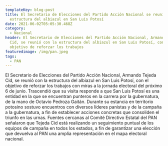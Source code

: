 ```yaml
---
templateKey: blog-post
title: El Secretario de Elecciones del Partido Acción Nacional se reunió con la
  estructura del albiazul en San Luis Potosí
date: 2021-06-02T05:05:30.468Z
category:
  - Nacional
header: El Secretario de Elecciones del Partido Acción Nacional, Armando Tejeda
  Cid, se reunió con la estructura del albiazul en San Luis Potosí, con el
  objetivo de reforzar los trabajos
featuredimage: /img/pan.jpeg
tags:
  - PAN
---
```

El Secretario de Elecciones del Partido Acción Nacional, Armando Tejeda Cid, se reunió con la estructura del albiazul en San Luis Potosí, con el objetivo de reforzar los trabajos con miras a la jornada electoral del próximo 6 de junio.
Trascendió que su visita responde a que San Luis Potosí es una entidad en la que se encuentran punteros en la carrera por la gubernatura, de la mano de Octavio Pedroza Gaitán.
Durante su estancia en territorio potosino sostuvo encuentros con diversos líderes panistas y de la campaña a la gubernatura, a fin de establecer acciones concretas que consoliden el triunfo en las urnas.
Fuentes cercanas al Comité Directivo Estatal del PAN señalaron que Tejeda Cid está realizando un seguimiento puntual de los equipos de campaña en todos los estados, a fin de garantizar una elección que devuelva al PAN una amplia representación en el mapa electoral nacional.